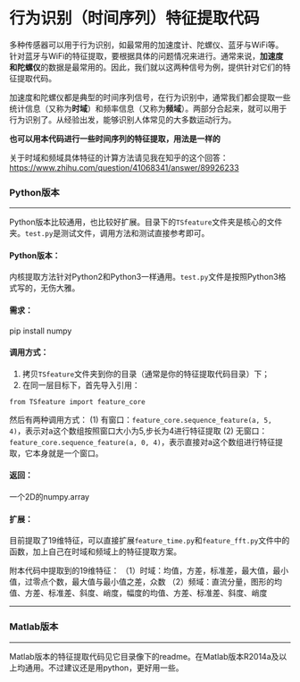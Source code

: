 # 行为识别（时间序列）特征提取代码

多种传感器可以用于行为识别，如最常用的加速度计、陀螺仪、蓝牙与WiFi等。针对蓝牙与WiFi的特征提取，要根据具体的问题情况来进行。通常来说，**加速度和陀螺仪**的数据是最常用的。因此，我们就以这两种信号为例，提供针对它们的特征提取代码。

加速度和陀螺仪都是典型的时间序列信号，在行为识别中，通常我们都会提取一些统计信息（又称为**时域**）和频率信息（又称为**频域**）。两部分合起来，就可以用于行为识别了。从经验出发，能够识别人体常见的大多数运动行为。

**也可以用本代码进行一些时间序列的特征提取，用法是一样的**

关于时域和频域具体特征的计算方法请见我在知乎的这个回答：https://www.zhihu.com/question/41068341/answer/89926233

### Python版本

- - -

Python版本比较通用，也比较好扩展。目录下的`TSfeature`文件夹是核心的文件夹。`test.py`是测试文件，调用方法和测试直接参考即可。

#### Python版本：

内核提取方法针对Python2和Python3一样通用。`test.py`文件是按照Python3格式写的，无伤大雅。

#### 需求：
pip install numpy

#### 调用方式：
1. 拷贝`TSfeature`文件夹到你的目录（通常是你的特征提取代码目录）下；
2. 在同一层目标下，首先导入引用：

`from TSfeature import feature_core`

然后有两种调用方式：
(1) 有窗口：`feature_core.sequence_feature(a, 5, 4)`，表示对a这个数组按照窗口大小为5,步长为4进行特征提取
(2) 无窗口：`feature_core.sequence_feature(a, 0, 4)`，表示直接对a这个数组进行特征提取，它本身就是一个窗口。

#### 返回：
一个2D的numpy.array


#### 扩展：

目前提取了19维特征，可以直接扩展`feature_time.py`和`feature_fft.py`文件中的函数，加上自己在时域和频域上的特征提取方案。

附本代码中提取到的19维特征：
（1）时域：均值，方差，标准差，最大值，最小值，过零点个数，最大值与最小值之差，众数
（2）频域：直流分量，图形的均值、方差、标准差、斜度、峭度，幅度的均值、方差、标准差、斜度、峭度

- - -

### Matlab版本

- - -

Matlab版本的特征提取代码见它目录像下的readme。在Matlab版本R2014a及以上均通用。不过建议还是用python，更好用一些。
